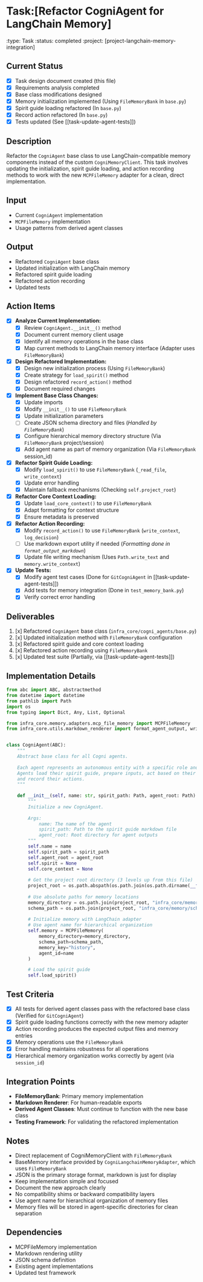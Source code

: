# Task:[Refactor CogniAgent for LangChain Memory]
:type: Task
:status: completed
:project: [project-langchain-memory-integration]

## Current Status
- [x] Task design document created (this file)
- [x] Requirements analysis completed
- [x] Base class modifications designed
- [x] Memory initialization implemented (Using `FileMemoryBank` in `base.py`)
- [x] Spirit guide loading refactored (In `base.py`)
- [x] Record action refactored (In `base.py`)
- [x] Tests updated (See [[task-update-agent-tests]])

## Description
Refactor the `CogniAgent` base class to use LangChain-compatible memory components instead of the custom `CogniMemoryClient`. This task involves updating the initialization, spirit guide loading, and action recording methods to work with the new `MCPFileMemory` adapter for a clean, direct implementation.

## Input
- Current `CogniAgent` implementation
- `MCPFileMemory` implementation
- Usage patterns from derived agent classes

## Output
- Refactored `CogniAgent` base class
- Updated initialization with LangChain memory
- Refactored spirit guide loading
- Refactored action recording
- Updated tests

## Action Items
- [x] **Analyze Current Implementation:**
  - [x] Review `CogniAgent.__init__()` method
  - [x] Document current memory client usage
  - [x] Identify all memory operations in the base class
  - [x] Map current methods to LangChain memory interface (Adapter uses `FileMemoryBank`)

- [x] **Design Refactored Implementation:**
  - [x] Design new initialization process (Using `FileMemoryBank`)
  - [x] Create strategy for `load_spirit()` method
  - [x] Design refactored `record_action()` method
  - [x] Document required changes

- [x] **Implement Base Class Changes:**
  - [x] Update imports
  - [x] Modify `__init__()` to use `FileMemoryBank`
  - [x] Update initialization parameters
  - [ ] Create JSON schema directory and files (*Handled by `FileMemoryBank`*)
  - [x] Configure hierarchical memory directory structure (Via `FileMemoryBank` project/session)
  - [x] Add agent name as part of memory organization (Via `FileMemoryBank` session_id)

- [x] **Refactor Spirit Guide Loading:**
  - [x] Modify `load_spirit()` to use `FileMemoryBank` (`_read_file`, `write_context`)
  - [x] Update error handling
  - [x] Maintain fallback mechanisms (Checking `self.project_root`)

- [x] **Refactor Core Context Loading:**
  - [x] Update `load_core_context()` to use `FileMemoryBank`
  - [x] Adapt formatting for context structure
  - [x] Ensure metadata is preserved

- [x] **Refactor Action Recording:**
  - [x] Modify `record_action()` to use `FileMemoryBank` (`write_context`, `log_decision`)
  - [ ] Use markdown export utility if needed (*Formatting done in `format_output_markdown`*)
  - [x] Update file writing mechanism (Uses `Path.write_text` and `memory.write_context`)

- [x] **Update Tests:**
  - [x] Modify agent test cases (Done for `GitCogniAgent` in [[task-update-agent-tests]])
  - [x] Add tests for memory integration (Done in `test_memory_bank.py`)
  - [x] Verify correct error handling

## Deliverables
1. [x] Refactored `CogniAgent` base class (`infra_core/cogni_agents/base.py`)
2. [x] Updated initialization method with `FileMemoryBank` configuration
3. [x] Refactored spirit guide and core context loading
4. [x] Refactored action recording using `FileMemoryBank`
5. [x] Updated test suite (Partially, via [[task-update-agent-tests]])

## Implementation Details
```python
from abc import ABC, abstractmethod
from datetime import datetime
from pathlib import Path
import os
from typing import Dict, Any, List, Optional

from infra_core.memory.adapters.mcp_file_memory import MCPFileMemory
from infra_core.utils.markdown_renderer import format_agent_output, write_markdown


class CogniAgent(ABC):
    """
    Abstract base class for all Cogni agents.
    
    Each agent represents an autonomous entity with a specific role and spirit guide.
    Agents load their spirit guide, prepare inputs, act based on their guide,
    and record their actions.
    """
    
    def __init__(self, name: str, spirit_path: Path, agent_root: Path):
        """
        Initialize a new CogniAgent.
        
        Args:
            name: The name of the agent
            spirit_path: Path to the spirit guide markdown file
            agent_root: Root directory for agent outputs
        """
        self.name = name
        self.spirit_path = spirit_path
        self.agent_root = agent_root
        self.spirit = None
        self.core_context = None
        
        # Get the project root directory (3 levels up from this file)
        project_root = os.path.abspath(os.path.join(os.path.dirname(__file__), '../..'))
        
        # Use absolute paths for memory locations
        memory_directory = os.path.join(project_root, "infra_core/memory/json")
        schema_path = os.path.join(project_root, "infra_core/memory/schemas/memory_block.schema.json")
        
        # Initialize memory with LangChain adapter
        # Use agent name for hierarchical organization
        self.memory = MCPFileMemory(
            memory_directory=memory_directory,
            schema_path=schema_path,
            memory_key="history",
            agent_id=name
        )

        # Load the spirit guide
        self.load_spirit()
```

## Test Criteria
- [x] All tests for derived agent classes pass with the refactored base class (Verified for `GitCogniAgent`)
- [x] Spirit guide loading functions correctly with the new memory adapter
- [x] Action recording produces the expected output files and memory entries
- [x] Memory operations use the `FileMemoryBank`
- [x] Error handling maintains robustness for all operations
- [x] Hierarchical memory organization works correctly by agent (via `session_id`)

## Integration Points
- **FileMemoryBank**: Primary memory implementation
- **Markdown Renderer**: For human-readable exports
- **Derived Agent Classes**: Must continue to function with the new base class
- **Testing Framework**: For validating the refactored implementation

## Notes
- Direct replacement of CogniMemoryClient with `FileMemoryBank`
- BaseMemory interface provided by `CogniLangchainMemoryAdapter`, which uses `FileMemoryBank`
- JSON is the primary storage format, markdown is just for display
- Keep implementation simple and focused
- Document the new approach clearly
- No compatibility shims or backward compatibility layers
- Use agent name for hierarchical organization of memory files
- Memory files will be stored in agent-specific directories for clean separation

## Dependencies
- MCPFileMemory implementation
- Markdown rendering utility
- JSON schema definition
- Existing agent implementations
- Updated test framework 